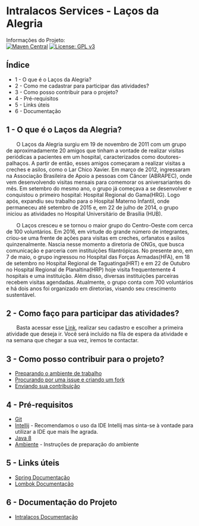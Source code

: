 Intralacos Services - Laços da Alegria
========

Informações do Projeto:  
[![Maven Central](https://maven-badges.herokuapp.com/maven-central/cz.jirutka.rsql/rsql-parser/badge.svg)](https://maven-badges.herokuapp.com/maven-central/cz.jirutka.rsql/rsql-parser)
[![License: GPL v3](https://img.shields.io/badge/License-GPL%20v3-blue.svg)](https://www.gnu.org/licenses/gpl-3.0)


Índice
---------
* 1 - O que é o Laços da Alegria?
* 2 - Como me cadastrar para participar das atividades?
* 3 - Como posso contribuir para o projeto?
* 4 - Pré-requisitos
* 5 - Links úteis
* 6 - Documentação

1 - O que é o Laços da Alegria?
-------------------------------

&nbsp;&nbsp;&nbsp;&nbsp;&nbsp;&nbsp; O Laços da Alegria surgiu em 19 de novembro de 2011 com um grupo de aproximadamente 20 amigos que tinham a vontade de realizar visitas periódicas a pacientes em um hospital, caracterizados como doutores-palhaços. A partir de então, esses amigos começaram a realizar visitas a creches e asilos, como o Lar Chico Xavier. Em março de 2012, ingressaram na Associação Brasileira de Apoio a pessoas com Câncer (ABRAPEC), onde vem desenvolvendo visitas mensais para comemorar os aniversariantes do mês. Em setembro do mesmo ano, o grupo já começava a se desenvolver e conquistou o primeiro hospital: Hospital Regional do Gama(HRG). Logo após, expandiu seu trabalho para o Hospital Materno Infantil, onde permaneceu até setembro de 2015 e, em 22 de julho de 2014, o grupo iniciou as atividades no Hospital Universitário de Brasília (HUB).

&nbsp;&nbsp;&nbsp;&nbsp;&nbsp;&nbsp; O Laços cresceu e se tornou o maior grupo do Centro-Oeste com cerca de 100 voluntários. Em 2016, em virtude do grande número de integrantes, criou-se uma frente de ações para visitas em creches, orfanatos e asilos quinzenalmente. Nascia nesse momento a diretoria de ONGs, que busca comunicação e parceria com instituições filantrópicas. No presente ano, em 7 de maio, o grupo ingressou no Hospital das Forças Armadas(HFA), em 18 de setembro no Hospital Regional de Taguatinga(HRT) e em 22 de Outubro no Hospital Regional de Planaltina(HRP) hoje visita frequentemente 4 hospitais e uma instituição. Além disso, diversas instituições parceiras recebem visitas agendadas. Atualmente, o grupo conta com 700 voluntários e há dois anos foi organizado em diretorias, visando seu crescimento sustentável.

2 - Como faço para participar das atividades?
---------------------------------------------

&nbsp;&nbsp;&nbsp;&nbsp;&nbsp;&nbsp; Basta acessar esse [Link](http://www.intralacos.com/cadastroVoluntario), realizar seu cadastro e escolher a primeira atividade que deseja ir. Você será incluído na fila de espera da atividade e na semana que chegar a sua vez, iremos te contactar.

3 - Como posso contribuir para o projeto?
-----------------------------------------

* [Preparando o ambiente de trabalho](https://github.com/Lacos-da-Alegria/Lacos-da-Alegria.github.io/blob/master/preparando_ambiente.md)
* [Procurando por uma issue e criando um fork](#)
* [Enviando sua contribuição](#)

4 - Pré-requisitos
------------------

* [Git](https://git-scm.com/)
* [Intellij](https://www.jetbrains.com/idea/) - Recomendamos o uso da IDE Intellij mas sinta-se à vontade para utilizar a IDE que mais lhe agrada.
* [Java 8](http://www.oracle.com/technetwork/pt/java/javase/downloads/jre8-downloads-2133155.html)
* [Ambiente](#) - Instruções de preparação do ambiente

5 - Links úteis
---------------

* [Spring Documentação](https://spring.io/docs)
* [Lombok Documentação](https://projectlombok.org/features/all)

6 - Documentação do Projeto
----------------

* [Intralacos Documentação](https://lacos-da-alegria.github.io/)

